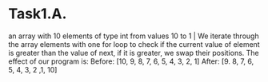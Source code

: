 # Task1.A.
an array with 10 elements of type int from values 10 to 1 
|
We iterate through the array elements with one for loop to check if the current value of element is greater than the value of next, if it is greater, we swap their positions. 
The effect of our program is: 
  Before: [10, 9, 8, 7, 6, 5, 4, 3, 2, 1] 
  After: [9. 8, 7, 6, 5, 4, 3, 2 ,1, 10] 
